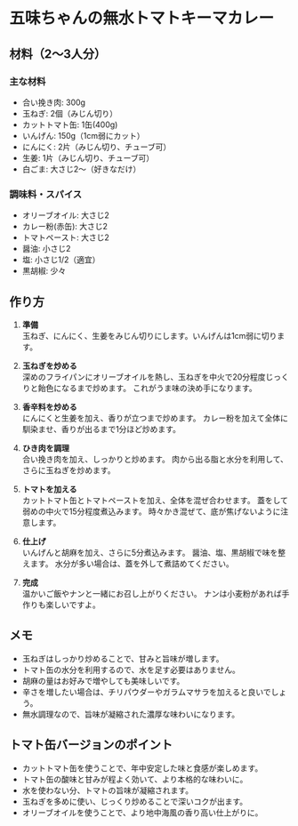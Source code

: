 # 五味ちゃんの無水トマトキーマカレー

## 材料（2〜3人分）

### 主な材料
- 合い挽き肉: 300g
- 玉ねぎ: 2個（みじん切り）
- カットトマト缶: 1缶(400g)
- いんげん: 150g（1cm弱にカット）
- にんにく: 2片（みじん切り、チューブ可）
- 生姜: 1片（みじん切り、チューブ可）
- 白ごま: 大さじ2〜（好きなだけ）

### 調味料・スパイス
- オリーブオイル: 大さじ2
- カレー粉(赤缶): 大さじ2
- トマトペースト: 大さじ2
- 醤油: 小さじ2
- 塩: 小さじ1/2（適宜）
- 黒胡椒: 少々

## 作り方

1. **準備**  
   玉ねぎ、にんにく、生姜をみじん切りにします。いんげんは1cm弱に切ります。

2. **玉ねぎを炒める**  
   深めのフライパンにオリーブオイルを熱し、玉ねぎを中火で20分程度じっくりと飴色になるまで炒めます。
   これがうま味の決め手になります。

3. **香辛料を炒める**  
   にんにくと生姜を加え、香りが立つまで炒めます。
   カレー粉を加えて全体に馴染ませ、香りが出るまで1分ほど炒めます。

4. **ひき肉を調理**  
   合い挽き肉を加え、しっかりと炒めます。
   肉から出る脂と水分を利用して、さらに玉ねぎを炒めます。

5. **トマトを加える**  
   カットトマト缶とトマトペーストを加え、全体を混ぜ合わせます。
   蓋をして弱めの中火で15分程度煮込みます。
   時々かき混ぜて、底が焦げないように注意します。

6. **仕上げ**  
   いんげんと胡麻を加え、さらに5分煮込みます。
   醤油、塩、黒胡椒で味を整えます。
   水分が多い場合は、蓋を外して煮詰めてください。

7. **完成**  
   温かいご飯やナンと一緒にお召し上がりください。
   ナンは小麦粉があれば手作りも楽しいですよ。

## メモ
- 玉ねぎはしっかり炒めることで、甘みと旨味が増します。
- トマト缶の水分を利用するので、水を足す必要はありません。
- 胡麻の量はお好みで増やしても美味しいです。
- 辛さを増したい場合は、チリパウダーやガラムマサラを加えると良いでしょう。
- 無水調理なので、旨味が凝縮された濃厚な味わいになります。

## トマト缶バージョンのポイント
- カットトマト缶を使うことで、年中安定した味と食感が楽しめます。
- トマト缶の酸味と甘みが程よく効いて、より本格的な味わいに。
- 水を使わない分、トマトの旨味が凝縮されます。
- 玉ねぎを多めに使い、じっくり炒めることで深いコクが出ます。
- オリーブオイルを使うことで、より地中海風の香り高い仕上がりに。 